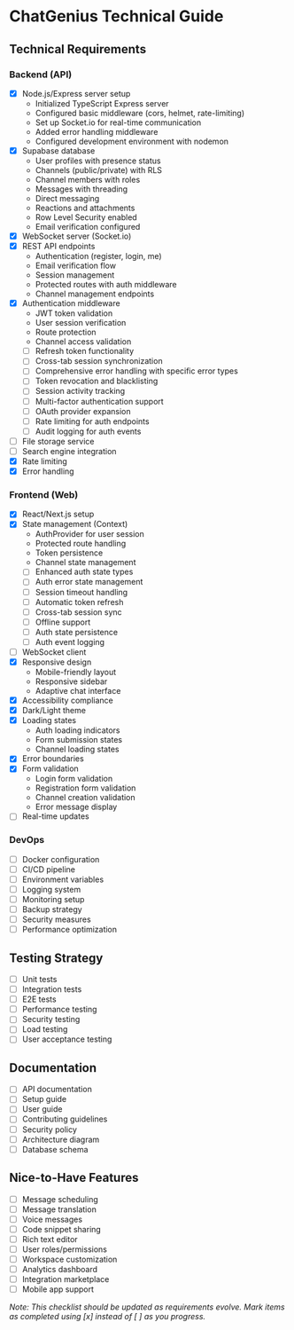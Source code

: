 # ChatGenius Technical Guide

## Technical Requirements

### Backend (API)
- [x] Node.js/Express server setup
  - Initialized TypeScript Express server
  - Configured basic middleware (cors, helmet, rate-limiting)
  - Set up Socket.io for real-time communication
  - Added error handling middleware
  - Configured development environment with nodemon
- [x] Supabase database
  - User profiles with presence status
  - Channels (public/private) with RLS
  - Channel members with roles
  - Messages with threading
  - Direct messaging
  - Reactions and attachments
  - Row Level Security enabled
  - Email verification configured
- [x] WebSocket server (Socket.io)
- [x] REST API endpoints
  - Authentication (register, login, me)
  - Email verification flow
  - Session management
  - Protected routes with auth middleware
  - Channel management endpoints
- [x] Authentication middleware
  - JWT token validation
  - User session verification
  - Route protection
  - Channel access validation
  - [ ] Refresh token functionality
  - [ ] Cross-tab session synchronization
  - [ ] Comprehensive error handling with specific error types
  - [ ] Token revocation and blacklisting
  - [ ] Session activity tracking
  - [ ] Multi-factor authentication support
  - [ ] OAuth provider expansion
  - [ ] Rate limiting for auth endpoints
  - [ ] Audit logging for auth events
- [ ] File storage service
- [ ] Search engine integration
- [x] Rate limiting
- [x] Error handling

### Frontend (Web)
- [x] React/Next.js setup
- [x] State management (Context)
  - AuthProvider for user session
  - Protected route handling
  - Token persistence
  - Channel state management
  - [ ] Enhanced auth state types
  - [ ] Auth error state management
  - [ ] Session timeout handling
  - [ ] Automatic token refresh
  - [ ] Cross-tab session sync
  - [ ] Offline support
  - [ ] Auth state persistence
  - [ ] Auth event logging
- [ ] WebSocket client
- [x] Responsive design
  - Mobile-friendly layout
  - Responsive sidebar
  - Adaptive chat interface
- [x] Accessibility compliance
- [x] Dark/Light theme
- [x] Loading states
  - Auth loading indicators
  - Form submission states
  - Channel loading states
- [x] Error boundaries
- [x] Form validation
  - Login form validation
  - Registration form validation
  - Channel creation validation
  - Error message display
- [ ] Real-time updates

### DevOps
- [ ] Docker configuration
- [ ] CI/CD pipeline
- [ ] Environment variables
- [ ] Logging system
- [ ] Monitoring setup
- [ ] Backup strategy
- [ ] Security measures
- [ ] Performance optimization

## Testing Strategy
- [ ] Unit tests
- [ ] Integration tests
- [ ] E2E tests
- [ ] Performance testing
- [ ] Security testing
- [ ] Load testing
- [ ] User acceptance testing

## Documentation
- [ ] API documentation
- [ ] Setup guide
- [ ] User guide
- [ ] Contributing guidelines
- [ ] Security policy
- [ ] Architecture diagram
- [ ] Database schema

## Nice-to-Have Features
- [ ] Message scheduling
- [ ] Message translation
- [ ] Voice messages
- [ ] Code snippet sharing
- [ ] Rich text editor
- [ ] User roles/permissions
- [ ] Workspace customization
- [ ] Analytics dashboard
- [ ] Integration marketplace
- [ ] Mobile app support

*Note: This checklist should be updated as requirements evolve. Mark items as completed using [x] instead of [ ] as you progress.*